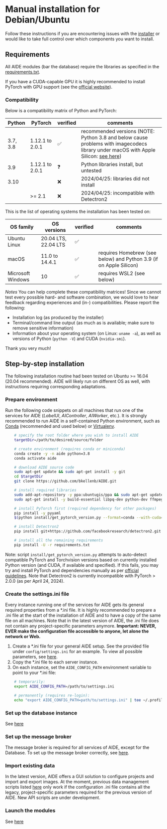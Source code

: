 # Manual installation for Debian/Ubuntu

Follow these instructions if you are encountering issues with the [installer](install_overview.md#Debian-) or would like to take full control over which components you want to install.

## Requirements

All AIDE modules (bar the database) require the libraries as specified in the [requirements.txt](/requirements.txt).

If you have a CUDA-capable GPU it is highly recommended to install PyTorch with GPU support (see the [official website](https://pytorch.org/get-started/locally/)).


### Compatibility

Below is a compatibility matrix of Python and PyTorch:

| **Python** | **PyTorch**     | **verified** | **comments**                                                                                                                                                                           |
|------------|-----------------|--------------|----------------------------------------------------------------------------------------------------------------------------------------------------------------------------------------|
| 3.7, 3.8   | 1.12.1 to 2.0.1 | ✅            | recommended versions (NOTE: Python 3.8 and below cause problems with imagecodecs library under macOS with Apple Silicon: [see here](https://github.com/cgohlke/imagecodecs/issues/72)) |
| 3.9        | 1.12.1 to 2.0.1 | ❓            | Python libraries install, but untested                                                                                                                                                 |
| 3.10       |                 | ❌            | 2024/04/25: libraries did not install                                                                                                                                                  |
|            | >= 2.1          | ❌            | 2024/04/25: incompatible with Detectron2                                                                                                                                               |


This is the list of operating systems the installation has been tested on:

| **OS family**     | **OS versions**      | **verified** | **comments**                  |
|-------------------|----------------------|--------------|-------------------------------|
| Ubuntu Linux      | 20.04 LTS, 22.04 LTS | ✅            |                               |
| macOS             | 11.0 to 14.4.1       | ✅            | requires Homebrew (see below) and Python 3.9 (if on Apple Silicon) |
| Microsoft Windows | 10                   | ✅            | requires WSL2 (see below)     |


_Notes_ You can help complete these compatibility matrices! Since we cannot test every possible
hard- and software combination, we would love to hear feedback regarding experiences and (in-)
compatibilities. Please report the following:
* Installation log (as produced by the installer)
* Terminal/command line output (as much as is available; make sure to remove sensitive information)
* Information about your operating system (on Linux: `uname -a`), as well as versions of Python
  (`python -V`) and CUDA (`nvidia-smi`).

Thank you very much!



## Step-by-step installation

The following installation routine had been tested on Ubuntu >= 16.04 (20.04 recommended). AIDE will likely run on different OS as well, with instructions requiring corresponding adaptations.



### Prepare environment

Run the following code snippets on all machines that run one of the services for AIDE (_LabelUI_, _AIController_, _AIWorker_, etc.).
It is strongly recommended to run AIDE in a self-contained Python environment, such as [Conda](https://conda.io/) (recommended and used below) or [Virtualenv](https://virtualenv.pypa.io).

```bash
    # specify the root folder where you wish to install AIDE
    targetDir=/path/to/desired/source/folder

    # create environment (requires conda or miniconda)
    conda create -y -n aide python=3.8
    conda activate aide

    # download AIDE source code
    sudo apt-get update && sudo apt-get install -y git
    cd $targetDir
    git clone https://github.com/bkellenb/AIDE.git

    # install required libraries
    sudo add-apt-repository -y ppa:ubuntugis/ppa && sudo apt-get update
    sudo apt-get install -y build-essential libpq-dev python-dev ffmpeg libsm6 libxext6 python3-opencv gdal-bin libgdal-dev

    # install PyTorch first (required dependency for other packages)
    pip install -y pyyaml
    $(python install/get_pytorch_version.py --format=conda --with-cuda=1)

    # install Detectron2
    pip install git+https://github.com/facebookresearch/detectron2.git

    # install all the remaining requirements
    pip install -U -r requirements.txt
```

Note: script `install/get_pytorch_version.py` attempts to auto-detect compatible PyTorch and Torchvision
versions based on currently installed Python version (and CUDA, if available and specified). If this fails, you may try and install PyTorch and dependencies manually as per [official guidelines](https://pytorch.org/get-started/previous-versions/). Note that Detectron2 is currently incompatible with PyTorch > 2.0.0 (as per April 24, 2024).


### Create the settings.ini file

Every instance running one of the services for AIDE gets its general required properties from a *.ini file.
It is highly recommended to prepare a .ini file at the start of the installation of AIDE and to have a copy of the same file on all machines.
Note that in the latest version of AIDE, the .ini file does not contain any project-specific parameters anymore.
**Important: NEVER, EVER make the configuration file accessible to anyone, let alone the network or Web.**

1. Create a *.ini file for your general AIDE setup. See the provided file under `config/settings.ini` for an example. To view all possible parameters, see [here](configure_settings.md).
2. Copy the *.ini file to each server instance.
3. On each instance, set the `AIDE_CONFIG_PATH` environment variable to point to your *.ini file:
```bash
    # temporarily:
    export AIDE_CONFIG_PATH=/path/to/settings.ini

    # permanently (requires re-login):
    echo "export AIDE_CONFIG_PATH=path/to/settings.ini" | tee ~/.profile
```


### Set up the database instance

See [here](setup_db.md)



### Set up the message broker

The message broker is required for all services of AIDE, except for the Database.
To set up the message broker correctly, see [here](installation_aiTrainer.md).





### Import existing data

In the latest version, AIDE offers a GUI solution to configure projects and import and export images.
At the moment, previous data management scripts listed [here](import_data.md) only work if the configuration .ini
file contains all the legacy, project-specific parameters required for the previous version of AIDE.
New API scripts are under development.



### Launch the modules

See [here](launch_aide.md)
